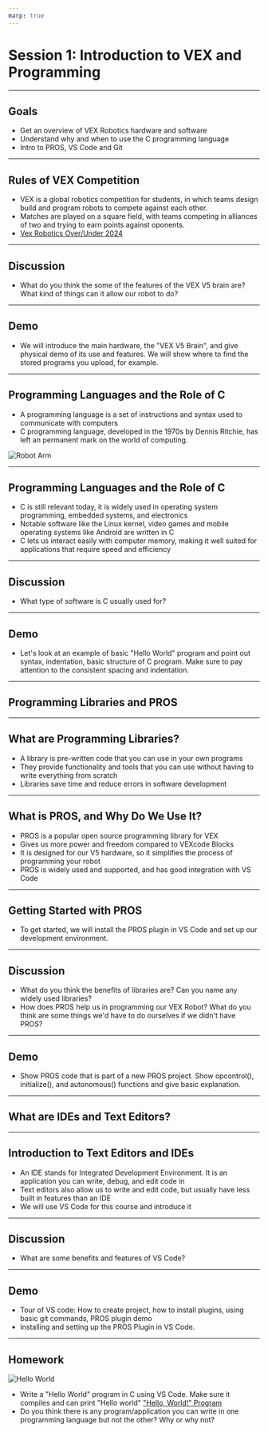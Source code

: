 ```yaml
---
marp: true
---
```


# **Session 1: Introduction to VEX and Programming**

---

## Goals

* Get an overview of VEX Robotics hardware and software
* Understand why and when to use the C programming language
* Intro to PROS, VS Code and Git

---

## Rules of VEX Competition

<!-- Notes: 

- Give overview of the VEX Robotics competition, including its rules, format, and what you will learn. 
- Present key components and hardware such as the VEX V5 Brain. I will present the V5 hardware in person and demo it, showing some of its features and why we need them
- After, we play VEX competition video

 -->
* VEX is a global robotics competition for students, in which teams design build and program robots to compete against each other.
* Matches are played on a square field, with teams competing in alliances of two and trying to earn points against oponents.
* [Vex Robotics Over/Under 2024](https://www.youtube.com/watch?v=dvDqEI7qO34)

---

## Discussion

<!-- Notes: 

- We discuss features of the V5 brain such as loading and running our C programs, settings, sensor view, troubleshooting, etc.

-->

* What do you think the some of the features of the VEX V5 brain are? What kind of things can it allow our robot to do?

---

## Demo

* We will introduce the main hardware, the "VEX V5 Brain", and give physical demo of its use and features. We will show where to find the stored programs you upload, for example.

---

## Programming Languages and the Role of C

<!-- Notes: 

- Introduction to the concept of programming languages. Discuss what is a programming language, why is it needed, basic history of programming. 

-->
* A programming language is a set of instructions and syntax used to communicate with computers
* C programming language, developed in the 1970s by Dennis Ritchie, has left an permanent mark on the world of computing.

<!-- Illustration: 

Programmer next to a VEX robot arm with a idea bubble that has simplified coding logic to control arm. For example, 

if object_detected then
    move_arm_to(object_position)
    close_claw()
-->
![Robot Arm](./robot-arm.jpg)

---

## Programming Languages and the Role of C

<!-- Notes: 

- Briefly discuss how C is close to the hardware, and can interact with memory manually, whereas other languages do not give as much access and freedom 
- Talk about some basic benefits and drawbacks of C such as how it is fast in performance but slow to code in

-->

* C is still relevant today, it is widely used in operating system programming, embedded systems, and electronics
* Notable software like the Linux kernel, video games and mobile operating systems like Android are written in C
* C lets us interact easily with computer memory, making it well suited for applications that require speed and efficiency

<!-- Illustration: 

Embedded device and code snippet that controls it. Example: smart light bulb

A kid sitting at their desk with a microcontroller such as a raspberry pi that has wires connected to a computer and a smart bulb. The computer screen shows code that will control the bulb, for example:

if motion_detected() and time is between 6 PM and 6 AM then:
    turn_on(light_bulb)
-->
---

## Discussion

* What type of software is C usually used for?

---

## Demo

<!-- Notes: 

- Ensure that students understand basic concepts below and can write the hello world program by themselves from scratch before moving on to more advanced concepts 

-->
* Let's look at an example of basic "Hello World" program and point out syntax, indentation, basic structure of C program. Make sure to pay attention to the consistent spacing and indentation.

---

## Programming Libraries and PROS

---

## What are Programming Libraries?

* A library is pre-written code that you can use in your own programs
* They provide functionality and tools that you can use without having to write everything from scratch
* Libraries save time and reduce errors in software development

--- 

## What is PROS, and Why Do We Use It?

* PROS is a popular open source programming library for VEX
* Gives us more power and freedom compared to VEXcode Blocks
* It is designed for our V5 hardware, so it simplifies the process of programming your robot
* PROS is widely used and supported, and has good integration with VS Code

---

## Getting Started with PROS

* To get started, we will install the PROS plugin in VS Code and set up our development environment.

---

## Discussion

<!-- Notes: 

A few things we'd have to do without PROS: 
- Direct Hardware Communication: Manually manage protocols for motors, sensors, and V5 brain.
- Sensor Data Processing: Calibrate and interpret raw sensor data
- Must create basic functions like angle calculations yourself
- Develop your own way to debug code, manually manage memory processing, etc.

-->
* What do you think the benefits of libraries are? Can you name any widely used libraries?
* How does PROS help us in programming our VEX Robot? What do you think are some things we'd have to do ourselves if we didn't have PROS?

---

## Demo

* Show PROS code that is part of a new PROS project. Show opcontrol(), initialize(), and autonomous() functions and give basic explanation.

---

## What are IDEs and Text Editors?

---

## Introduction to Text Editors and IDEs

* An IDE stands for Integrated Development Environment. It is an application you can write, debug, and edit code in
* Text editors also allow us to write and edit code, but usually have less built in features than an IDE
* We will use VS Code for this course and introduce it

--- 

## Discussion

<!-- Illustration: 

Resolving merge conflict using git version control. A split computer screen that displays two versions of code side by side in VS Code. Right and left screens should have the same function, but slight difference which indicates a version conflict.

Code on left:

void opcontrol() {
   move_forward(maximum speed) 
}

Code on right:

void opcontrol() {
    move_forward(half speed)
}
-->
* What are some benefits and features of VS Code?

---

## Demo

* Tour of VS code: How to create project, how to install plugins, using basic git commands, PROS plugin demo
* Installing and setting up the PROS Plugin in VS Code.

---

## Homework

<!--Illustration idea: 

Show output of "Hello World" program on VS Code terminal of a computer screen:
-->
![Hello World](./hello-world.jpg)
* Write a "Hello World" program in C using VS Code. Make sure it compiles and can print "Hello world"
["Hello, World!" Program](https://en.wikipedia.org/wiki/%22Hello,_World!%22_program)
* Do you think there is any program/application you can write in one programming language but not the other? Why or why not?
